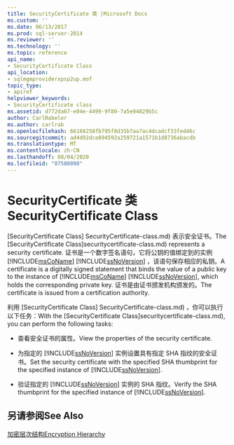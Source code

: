 ```yaml
---
title: SecurityCertificate 类 |Microsoft Docs
ms.custom: ''
ms.date: 06/13/2017
ms.prod: sql-server-2014
ms.reviewer: ''
ms.technology: ''
ms.topic: reference
api_name:
- SecurityCertificate Class
api_location:
- sqlmgmproviderxpsp2up.mof
topic_type:
- apiref
helpviewer_keywords:
- SecurityCertificate class
ms.assetid: d772da67-e04e-4499-9f80-7a5e94829b5c
author: CarlRabeler
ms.author: carlrab
ms.openlocfilehash: 66168258fb795f8d35b7aa7ac4dcadcf33fed46c
ms.sourcegitcommit: ad4d92dce894592a259721a1571b1d8736abacdb
ms.translationtype: MT
ms.contentlocale: zh-CN
ms.lasthandoff: 08/04/2020
ms.locfileid: "87580098"
---
```

# <a name="securitycertificate-class"></a><span data-ttu-id="d0832-102">SecurityCertificate 类</span><span class="sxs-lookup"><span data-stu-id="d0832-102">SecurityCertificate Class</span></span>
  <span data-ttu-id="d0832-103">[SecurityCertificate Class] SecurityCertificate-class.md) 表示安全证书。</span><span class="sxs-lookup"><span data-stu-id="d0832-103">The [SecurityCertificate Class]securitycertificate-class.md) represents a security certificate.</span></span> <span data-ttu-id="d0832-104">证书是一个数字签名语句，它将公钥的值绑定到的实例 [!INCLUDE[msCoName](../../../includes/msconame-md.md)] [!INCLUDE[ssNoVersion](../../../includes/ssnoversion-md.md)] ，该语句保存相应的私钥。</span><span class="sxs-lookup"><span data-stu-id="d0832-104">A certificate is a digitally signed statement that binds the value of a public key to the instance of [!INCLUDE[msCoName](../../../includes/msconame-md.md)] [!INCLUDE[ssNoVersion](../../../includes/ssnoversion-md.md)], which holds the corresponding private key.</span></span> <span data-ttu-id="d0832-105">证书是由证书颁发机构颁发的。</span><span class="sxs-lookup"><span data-stu-id="d0832-105">The certificate is issued from a certification authority.</span></span>  
  
 <span data-ttu-id="d0832-106">利用 [SecurityCertificate Class] SecurityCertificate-class.md) ，你可以执行以下任务：</span><span class="sxs-lookup"><span data-stu-id="d0832-106">With the [SecurityCertificate Class]securitycertificate-class.md), you can perform the following tasks:</span></span>  
  
-   <span data-ttu-id="d0832-107">查看安全证书的属性。</span><span class="sxs-lookup"><span data-stu-id="d0832-107">View the properties of the security certificate.</span></span>  
  
-   <span data-ttu-id="d0832-108">为指定的 [!INCLUDE[ssNoVersion](../../../includes/ssnoversion-md.md)] 实例设置具有指定 SHA 指纹的安全证书。</span><span class="sxs-lookup"><span data-stu-id="d0832-108">Set the security certificate with the specified SHA thumbprint for the specified instance of [!INCLUDE[ssNoVersion](../../../includes/ssnoversion-md.md)].</span></span>  
  
-   <span data-ttu-id="d0832-109">验证指定的 [!INCLUDE[ssNoVersion](../../../includes/ssnoversion-md.md)] 实例的 SHA 指纹。</span><span class="sxs-lookup"><span data-stu-id="d0832-109">Verify the SHA thumbprint for the specified instance of [!INCLUDE[ssNoVersion](../../../includes/ssnoversion-md.md)].</span></span>  
  
## <a name="see-also"></a><span data-ttu-id="d0832-110">另请参阅</span><span class="sxs-lookup"><span data-stu-id="d0832-110">See Also</span></span>  
 [<span data-ttu-id="d0832-111">加密层次结构</span><span class="sxs-lookup"><span data-stu-id="d0832-111">Encryption Hierarchy</span></span>](../../security/encryption/encryption-hierarchy.md)  
  
  
